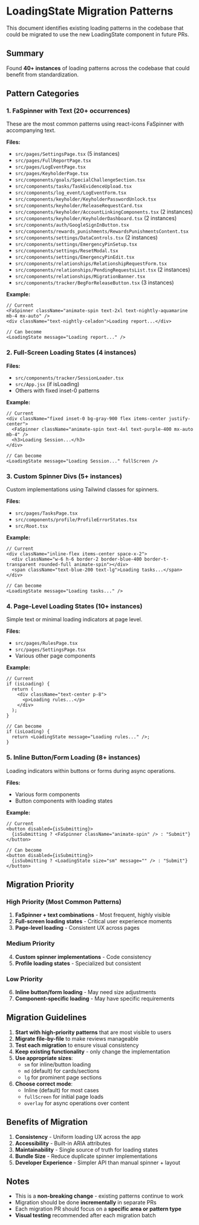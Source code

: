 # LoadingState Migration Patterns

This document identifies existing loading patterns in the codebase that could be migrated to use the new LoadingState component in future PRs.

## Summary

Found **40+ instances** of loading patterns across the codebase that could benefit from standardization.

## Pattern Categories

### 1. FaSpinner with Text (20+ occurrences)

These are the most common patterns using react-icons FaSpinner with accompanying text.

**Files:**
- `src/pages/SettingsPage.tsx` (5 instances)
- `src/pages/FullReportPage.tsx`
- `src/pages/LogEventPage.tsx`
- `src/pages/KeyholderPage.tsx`
- `src/components/goals/SpecialChallengeSection.tsx`
- `src/components/tasks/TaskEvidenceUpload.tsx`
- `src/components/log_event/LogEventForm.tsx`
- `src/components/keyholder/KeyholderPasswordUnlock.tsx`
- `src/components/keyholder/ReleaseRequestCard.tsx`
- `src/components/keyholder/AccountLinkingComponents.tsx` (2 instances)
- `src/components/keyholder/KeyholderDashboard.tsx` (2 instances)
- `src/components/auth/GoogleSignInButton.tsx`
- `src/components/rewards_punishments/RewardsPunishmentsContent.tsx`
- `src/components/settings/DataControls.tsx` (2 instances)
- `src/components/settings/EmergencyPinSetup.tsx`
- `src/components/settings/ResetModal.tsx`
- `src/components/settings/EmergencyPinEdit.tsx`
- `src/components/relationships/RelationshipRequestForm.tsx`
- `src/components/relationships/PendingRequestsList.tsx` (2 instances)
- `src/components/relationships/MigrationBanner.tsx`
- `src/components/tracker/BegForReleaseButton.tsx` (3 instances)

**Example:**
```tsx
// Current
<FaSpinner className="animate-spin text-2xl text-nightly-aquamarine mb-4 mx-auto" />
<div className="text-nightly-celadon">Loading report...</div>

// Can become
<LoadingState message="Loading report..." />
```

### 2. Full-Screen Loading States (4 instances)

**Files:**
- `src/components/tracker/SessionLoader.tsx`
- `src/App.jsx` (if isLoading)
- Others with fixed inset-0 patterns

**Example:**
```tsx
// Current
<div className="fixed inset-0 bg-gray-900 flex items-center justify-center">
  <FaSpinner className="animate-spin text-4xl text-purple-400 mx-auto mb-4" />
  <h3>Loading Session...</h3>
</div>

// Can become
<LoadingState message="Loading Session..." fullScreen />
```

### 3. Custom Spinner Divs (5+ instances)

Custom implementations using Tailwind classes for spinners.

**Files:**
- `src/pages/TasksPage.tsx`
- `src/components/profile/ProfileErrorStates.tsx`
- `src/Root.tsx`

**Example:**
```tsx
// Current
<div className="inline-flex items-center space-x-2">
  <div className="w-6 h-6 border-2 border-blue-400 border-t-transparent rounded-full animate-spin"></div>
  <span className="text-blue-200 text-lg">Loading tasks...</span>
</div>

// Can become
<LoadingState message="Loading tasks..." />
```

### 4. Page-Level Loading States (10+ instances)

Simple text or minimal loading indicators at page level.

**Files:**
- `src/pages/RulesPage.tsx`
- `src/pages/SettingsPage.tsx`
- Various other page components

**Example:**
```tsx
// Current
if (isLoading) {
  return (
    <div className="text-center p-8">
      <p>Loading rules...</p>
    </div>
  );
}

// Can become
if (isLoading) {
  return <LoadingState message="Loading rules..." />;
}
```

### 5. Inline Button/Form Loading (8+ instances)

Loading indicators within buttons or forms during async operations.

**Files:**
- Various form components
- Button components with loading states

**Example:**
```tsx
// Current
<button disabled={isSubmitting}>
  {isSubmitting ? <FaSpinner className="animate-spin" /> : "Submit"}
</button>

// Can become
<button disabled={isSubmitting}>
  {isSubmitting ? <LoadingState size="sm" message="" /> : "Submit"}
</button>
```

## Migration Priority

### High Priority (Most Common Patterns)
1. **FaSpinner + text combinations** - Most frequent, highly visible
2. **Full-screen loading states** - Critical user experience moments
3. **Page-level loading** - Consistent UX across pages

### Medium Priority
4. **Custom spinner implementations** - Code consistency
5. **Profile loading states** - Specialized but consistent

### Low Priority
6. **Inline button/form loading** - May need size adjustments
7. **Component-specific loading** - May have specific requirements

## Migration Guidelines

1. **Start with high-priority patterns** that are most visible to users
2. **Migrate file-by-file** to make reviews manageable
3. **Test each migration** to ensure visual consistency
4. **Keep existing functionality** - only change the implementation
5. **Use appropriate sizes**: 
   - `sm` for inline/button loading
   - `md` (default) for cards/sections
   - `lg` for prominent page sections
6. **Choose correct mode**:
   - Inline (default) for most cases
   - `fullScreen` for initial page loads
   - `overlay` for async operations over content

## Benefits of Migration

1. **Consistency** - Uniform loading UX across the app
2. **Accessibility** - Built-in ARIA attributes
3. **Maintainability** - Single source of truth for loading states
4. **Bundle Size** - Reduce duplicate spinner implementations
5. **Developer Experience** - Simpler API than manual spinner + layout

## Notes

- This is a **non-breaking change** - existing patterns continue to work
- Migration should be done **incrementally** in separate PRs
- Each migration PR should focus on a **specific area or pattern type**
- **Visual testing** recommended after each migration batch

